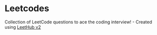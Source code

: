 # Leetcodes
Collection of LeetCode questions to ace the coding interview! - Created using [LeetHub v2](https://github.com/arunbhardwaj/LeetHub-2.0)
